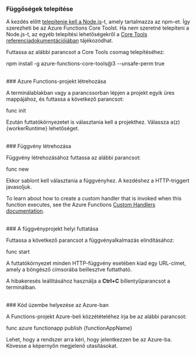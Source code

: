 ### <a name="install-dependencies"></a>Függőségek telepítése

A kezdés előtt <a href="https://go.microsoft.com/fwlink/?linkid=2016195" target="_blank">telepítenie kell a Node.js</a>-t, amely tartalmazza az npm-et. Így szerezheti be az Azure Functions Core Toolst. Ha nem szeretné telepíteni a Node.js-t, az egyéb telepítési lehetőségekről a <a href="https://go.microsoft.com/fwlink/?linkid=2016192" target="_blank">Core Tools referenciadokumentációjában</a> tájékozódhat.

Futtassa az alábbi parancsot a Core Tools csomag telepítéséhez:

<MarkdownHighlighter>npm install -g azure-functions-core-tools@3 --unsafe-perm true</MarkdownHighlighter>

<br/>
### <a name="create-an-azure-functions-project"></a>Azure Functions-projekt létrehozása

A terminálablakban vagy a parancssorban lépjen a projekt egyik üres mappájához, és futtassa a következő parancsot:

<MarkdownHighlighter>func init</MarkdownHighlighter>

Ezután futtatókörnyezetet is választania kell a projekthez. Válassza a(z) {workerRuntime} lehetőséget.

<br/>
### <a name="create-a-function"></a>Függvény létrehozása

Függvény létrehozásához futtassa az alábbi parancsot:

<MarkdownHighlighter>func new</MarkdownHighlighter>

Ekkor sablont kell választania a függvényhez. A kezdéshez a HTTP-triggert javasoljuk.

<StackInstructions customStack={true}>To learn about how to create a custom handler that is invoked when this function executes, see the Azure Functions <a href="https://go.microsoft.com/fwlink/?linkid=2138621" target="_blank">Custom Handlers documentation</a>.</StackInstructions>

<br/>
### <a name="run-your-function-project-locally"></a>A függvényprojekt helyi futtatása

Futtassa a következő parancsot a függvényalkalmazás elindításához:

<MarkdownHighlighter>func start</MarkdownHighlighter>

A futtatókörnyezet minden HTTP-függvény esetében kiad egy URL-címet, amely a böngésző címsorába beillesztve futtatható.

A hibakeresés leállításához használja a **Ctrl+C** billentyűparancsot a terminálban.

<br/>
### <a name="deploy-your-code-to-azure"></a>Kód üzembe helyezése az Azure-ban

A Functions-projekt Azure-beli közzétételéhez írja be az alábbi parancsot:

<MarkdownHighlighter>func azure functionapp publish {functionAppName}</MarkdownHighlighter>

Lehet, hogy a rendszer arra kéri, hogy jelentkezzen be az Azure-ba. Kövesse a képernyőn megjelenő utasításokat.
